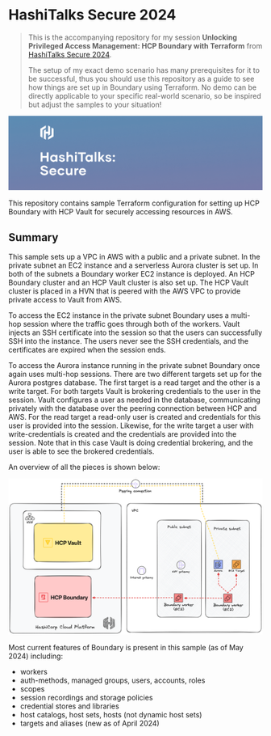 # HashiTalks Secure 2024

> This is the accompanying repository for my session **Unlocking Privileged Access Management: HCP Boundary with Terraform** from [HashiTalks Secure 2024](https://events.hashicorp.com/hashitalkssecure).
>
> The setup of my exact demo scenario has many prerequisites for it to be successful, thus you should use this repository as a guide to see how things are set up in Boundary using Terraform. No demo can be directly applicable to your specific real-world scenario, so be inspired but adjust the samples to your situation!

![header](assets/header.png)

This repository contains sample Terraform configuration for setting up HCP Boundary with HCP Vault for securely accessing resources in AWS.

## Summary

This sample sets up a VPC in AWS with a public and a private subnet. In the private subnet an EC2 instance and a serverless Aurora cluster is set up. In both of the subnets a Boundary worker EC2 instance is deployed. An HCP Boundary cluster and an HCP Vault cluster is also set up. The HCP Vault cluster is placed in a HVN that is peered with the AWS VPC to provide private access to Vault from AWS.

To access the EC2 instance in the private subnet Boundary uses a multi-hop session where the traffic goes through both of the workers. Vault injects an SSH certificate into the session so that the users can successfully SSH into the instance. The users never see the SSH credentials, and the certificates are expired when the session ends.

To access the Aurora instance running in the private subnet Boundary once again uses multi-hop sessions. There are two different targets set up for the Aurora postgres database. The first target is a read target and the other is a write target. For both targets Vault is brokering credentials to the user in the session. Vault configures a user as needed in the database, communicating privately with the database over the peering connection between HCP and AWS. For the read target a read-only user is created and credentials for this user is provided into the session. Likewise, for the write target a user with write-credentials is created and the credentials are provided into the session. Note that in this case Vault is doing credential brokering, and the user is able to see the brokered credentials.

An overview of all the pieces is shown below:

![architecture](assets/architecture.png)

Most current features of Boundary is present in this sample (as of May 2024) including:

- workers
- auth-methods, managed groups, users, accounts, roles
- scopes
- session recordings and storage policies
- credential stores and libraries
- host catalogs, host sets, hosts (not dynamic host sets)
- targets and aliases (new as of April 2024)
